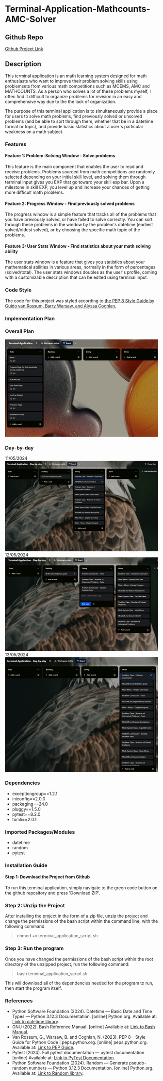 # Terminal-Application-Mathcounts-AMC-Solver

## Github Repo

[Github Project Link](https://github.com/aztrocord/Terminal-Application-Mathcounts-AMC-Solver)

## Description

This terminal application is an math learning system designed for math enthusiasts who want to improve their problem solving skills using problemsets from various math competitions such as MOEMS, AMC and MATHCOUNTS. As a person who solves a lot of these problems myself, I often find it difficult to organize problems for revision in an easy and comprehensive way due to the the lack of organization.

The purpose of this terminal application is to simultaneously provide a place for users to solve math problems, find previously solved or unsolved problems (and be able to sort through them, whether that be in a datetime format or topic), and provide basic statistics about a user's particular weakness on a math subject.

### Features

#### Feature 1: Problem-Solving Window - Solve problems

This feature is the main component that enables the user to read and receive problems. Problems sourced from math competitions are randomly selected depending on your initial skill level, and solving them through terminal input gives you EXP that go toward your skill exp bar. Upon a milestone in skill EXP, you level up and increase your chances of getting more difficult math problems.

#### Feature 2: Progress Window - Find previously solved problems

The progress window is a simple feature that tracks all of the problems that you have previously solved, or have failed to solve correctly. You can sort through these problems in the window by the problem's datetime (earliest solved/oldest solved), or by choosing the specific math topic of the problems.

#### Feature 3: User Stats Window - Find statistics about your math solving ability

The user stats window is a feature that gives you statistics about your mathematical abilities in various areas, normally in the form of percentages (solved/total). The user stats windows doubles as the user's profile, coming with a customizable description that can be edited using terminal input.

### Code Style

The code for this project was styled according to [the PEP 8 Style Guide by Guido van Rossum, Barry Warsaw, and Alyssa Coghlan.](https://peps.python.org/pep-0008/)

### Implementation Plan

### Overall Plan

![Overall_Plan](./docs/Overall_Plan.PNG)

### Day-by-day

11/05/2024
![Terminal_Application_1](./docs/Terminal_Application_Day_by_Day_1.PNG)
12/05/2024
![Terminal_Application_2](./docs/Terminal_Application_Day_by_Day_2.PNG)
13/05/2024
![Terminal_Application_3](./docs/Terminal_Application_Day_by_Day_3.PNG)

### Dependencies  

* exceptiongroup==1.2.1
* iniconfig==2.0.0
* packaging==24.0
* pluggy==1.5.0
* pytest==8.2.0
* tomli==2.0.1

### Imported Packages/Modules

* datetime
* random
* pytest

### Installation Guide

#### Step 1: Download the Project from Github

To run this terminal application, simply navigate to the green code button on the github repository and press 'Download ZIP'.

### Step 2: Unzip the Project

After installing the project in the form of a zip file, unzip the project and change the permissions of the bash script within the command line, with the following command:

> chmod +x terminal_application_script.sh

### Step 3: Run the program

Once you have changed the permissions of the bash script within the root directory of the unzipped project, run the following command:

> bash terminal_application_script.sh

This will download all of the dependencies needed for the program to run, then start the program itself.

### References

* Python Software Foundation (2024). Datetime — Basic Date and Time Types — Python 3.12.3 Documentation. [online] Python.org. Available at: [Link to datetime library](https://docs.python.org/3/library/datetime.html).
* GNU (2022). Bash Reference Manual. [online] Available at: [Link to Bash Manual](https://www.gnu.org/software/bash/manual/bash.html).
* Van Rossum, G., Warsaw, B. and Coghlan, N. (2023). PEP 8 – Style Guide for Python Code | peps.python.org. [online] peps.python.org. Available at: [Link to PEP Guide](https://peps.python.org/pep-0008/).
* Pytest (2024). Full pytest documentation — pytest documentation. [online] Available at: [Link to PyTest Documentation](https://docs.pytest.org/en/8.2.x/contents.html).
* Python Software Foundation (2024). Random — Generate pseudo-random numbers — Python 3.12.3 Documentation. [online] Python.org. Available at: [Link to Random library](https://docs.python.org/3/library/random.html).
